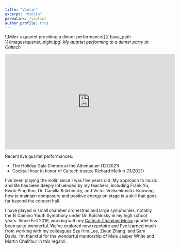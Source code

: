 ```yaml
---
title: "Violin"
excerpt: "Violin"
permalink: /violin/
author_profile: true
---
```


![Miles's quartet providing a dinner performance]({{ base_path }}/images/quartet_night.jpg)
*My quartet performing at a dinner party at Caltech*

<iframe width="560" height="315" src="https://www.youtube.com/embed/NEjDeRPz-GQ?start=6192" title="YouTube video player" frameborder="0" allow="accelerometer; autoplay; clipboard-write; encrypted-media; gyroscope; picture-in-picture" allowfullscreen></iframe>

Recent live quartet performances:
<ul>
	<li>The Holiday Gala Dinners at the Athenaeum (12/2021)</li>
	<li>Cocktail hour in honor of Caltech trustee Richard Merkin (11/2021)</li>
</ul>


I've been playing the violin since I was five years old. My approach to music and life has been deeply influenced by my teachers, including Frank Yu, Kwok-Ping Koo, Dr. Camilla Kolchinsky, and Victor Voitsehkovski. Knowing how to maintain composure and positive energy on stage is a skill that goes far beyond the concert hall.

I have played in small chamber orchestras and large symphonies, notably the El Camino Youth Symphony under Dr. Kolchinsky in my high school years. Since Fall 2019, working with my [Caltech Chamber Music](https://pva.caltech.edu/music/chambermusic) quartet has been quite wonderful. We've explored new repetoire and I've learned much from working with my colleagues Sze Him Lee, Ziyun Zhang, and Sam Davis. I'm thankful for the wonderful mentorship of Maia Jasper White and Martin Chalifour in this regard.


